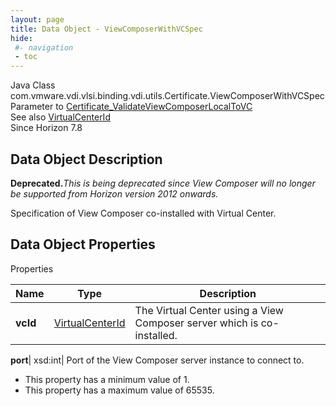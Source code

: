 ```yaml
---
layout: page
title: Data Object - ViewComposerWithVCSpec
hide:
 #- navigation
 - toc
---
```






Java Class
    com.vmware.vdi.vlsi.binding.vdi.utils.Certificate.ViewComposerWithVCSpec  
Parameter to
     [Certificate_ValidateViewComposerLocalToVC](vdi.utils.Certificate.md#validateViewComposerLocalToVC)  
See also
     [VirtualCenterId](vdi.entity.VirtualCenterId.md)  
Since 
    Horizon 7.8

## Data Object Description 

**Deprecated.**_This is being deprecated since View Composer will no longer be supported from Horizon version 2012 onwards._

Specification of View Composer co-installed with Virtual Center. 

## Data Object Properties

Properties

Name |  Type |  Description   
---|---|---  
**vcId**| [VirtualCenterId](vdi.entity.VirtualCenterId.md)|  The Virtual Center using a View Composer server which is co-installed.   
  
**port**|  xsd:int|  Port of the View Composer server instance to connect to.   


  * This property has a minimum value of 1. 
  * This property has a maximum value of 65535. 

  
  
  

  
  

